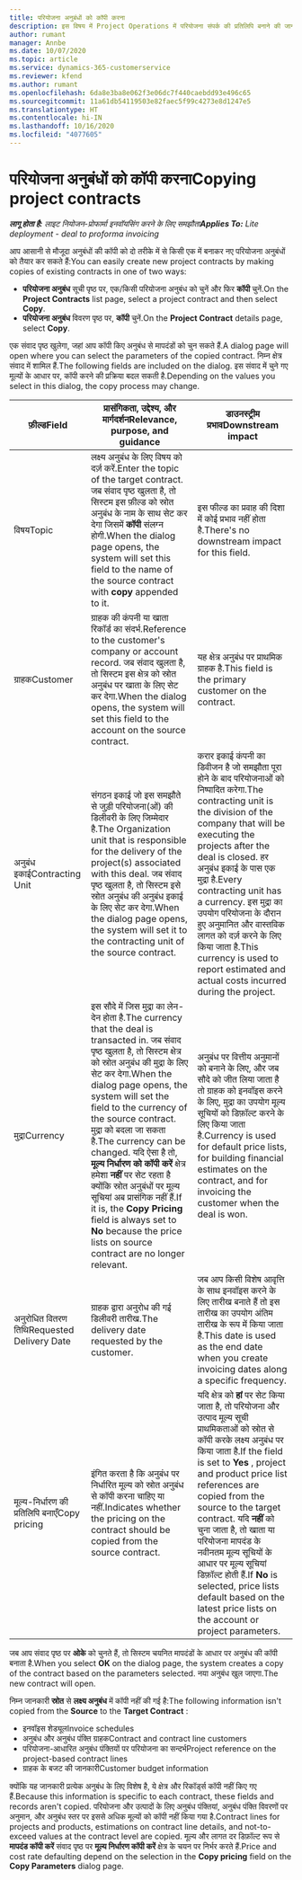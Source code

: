 ```yaml
---
title: परियोजना अनुबंधों को कॉपी करना
description: इस विषय में Project Operations में परियोजना संपर्क की प्रतिलिपि बनाने की जानकारी दी गई है.
author: rumant
manager: Annbe
ms.date: 10/07/2020
ms.topic: article
ms.service: dynamics-365-customerservice
ms.reviewer: kfend
ms.author: rumant
ms.openlocfilehash: 6da8e3ba8e062f3e06dc7f440caebdd93e496c65
ms.sourcegitcommit: 11a61db54119503e82faec5f99c4273e8d1247e5
ms.translationtype: HT
ms.contentlocale: hi-IN
ms.lasthandoff: 10/16/2020
ms.locfileid: "4077605"
---
```

# <a name="copying-project-contracts"></a><span data-ttu-id="9e0a4-103">परियोजना अनुबंधों को कॉपी करना</span><span class="sxs-lookup"><span data-stu-id="9e0a4-103">Copying project contracts</span></span>

<span data-ttu-id="9e0a4-104">_**लागू होता है:** लाइट नियोजन-प्रोफार्मा इनवॉयसिंग करने के लिए समझौता_</span><span class="sxs-lookup"><span data-stu-id="9e0a4-104">_**Applies To:** Lite deployment - deal to proforma invoicing_</span></span>

<span data-ttu-id="9e0a4-105">आप आसानी से मौजूदा अनुबंधों की कॉपी को दो तरीके में से किसी एक में बनाकर नए परियोजना अनुबंधों को तैयार कर सकते हैं:</span><span class="sxs-lookup"><span data-stu-id="9e0a4-105">You can easily create new project contracts by making copies of existing contracts in one of two ways:</span></span> 

  - <span data-ttu-id="9e0a4-106">**परियोजना अनुबंध** सूची पृष्ठ पर, एक/किसी परियोजना अनुबंध को चुनें और फिर **कॉपी** चुनें.</span><span class="sxs-lookup"><span data-stu-id="9e0a4-106">On the **Project Contracts** list page, select a project contract and then select **Copy**.</span></span>
  - <span data-ttu-id="9e0a4-107">**परियोजना अनुबंध** विवरण पृष्ठ पर, **कॉपी** चुनें.</span><span class="sxs-lookup"><span data-stu-id="9e0a4-107">On the **Project Contract** details page, select **Copy**.</span></span>

<span data-ttu-id="9e0a4-108">एक संवाद पृष्ठ खुलेगा, जहां आप कॉपी किए अनुबंध से मापदंडों को चुन सकते हैं.</span><span class="sxs-lookup"><span data-stu-id="9e0a4-108">A dialog page will open where you can select the parameters of the copied contract.</span></span> <span data-ttu-id="9e0a4-109">निम्न क्षेत्र संवाद में शामिल हैं.</span><span class="sxs-lookup"><span data-stu-id="9e0a4-109">The following fields are included on the dialog.</span></span> <span data-ttu-id="9e0a4-110">इस संवाद में चुने गए मूल्यों के आधार पर, कॉपी करने की प्रक्रिया बदल सकती है.</span><span class="sxs-lookup"><span data-stu-id="9e0a4-110">Depending on the values you select in this dialog, the copy process may change.</span></span>

| <span data-ttu-id="9e0a4-111">**फ़ील्ड**</span><span class="sxs-lookup"><span data-stu-id="9e0a4-111">**Field**</span></span> | <span data-ttu-id="9e0a4-112">**प्रासंगिकता, उद्देश्य, और मार्गदर्शन**</span><span class="sxs-lookup"><span data-stu-id="9e0a4-112">**Relevance, purpose, and guidance**</span></span> | <span data-ttu-id="9e0a4-113">**डाउनस्ट्रीम प्रभाव**</span><span class="sxs-lookup"><span data-stu-id="9e0a4-113">**Downstream impact**</span></span> |
| --- | --- | --- |
| <span data-ttu-id="9e0a4-114">विषय</span><span class="sxs-lookup"><span data-stu-id="9e0a4-114">Topic</span></span> | <span data-ttu-id="9e0a4-115">लक्ष्य अनुबंध के लिए विषय को दर्ज़ करें.</span><span class="sxs-lookup"><span data-stu-id="9e0a4-115">Enter the topic of the target contract.</span></span> <span data-ttu-id="9e0a4-116">जब संवाद पृष्ठ खुलता है, तो सिस्टम इस फ़ील्ड को स्रोत अनुबंध के नाम के साथ सेट कर देगा जिसमें **कॉपी** संलग्न होगी.</span><span class="sxs-lookup"><span data-stu-id="9e0a4-116">When the dialog page opens, the system will set this field to the name of the source contract with **copy** appended to it.</span></span> | <span data-ttu-id="9e0a4-117">इस फील्ड का प्रवाह की दिशा में कोई प्रभाव नहीं होता है.</span><span class="sxs-lookup"><span data-stu-id="9e0a4-117">There's no downstream impact for this field.</span></span> |
| <span data-ttu-id="9e0a4-118">ग्राहक</span><span class="sxs-lookup"><span data-stu-id="9e0a4-118">Customer</span></span> | <span data-ttu-id="9e0a4-119">ग्राहक की कंपनी या खाता रिकॉर्ड का संदर्भ.</span><span class="sxs-lookup"><span data-stu-id="9e0a4-119">Reference to the customer's company or account record.</span></span> <span data-ttu-id="9e0a4-120">जब संवाद खुलता है, तो सिस्टम इस क्षेत्र को स्रोत अनुबंध पर खाता के लिए सेट कर देगा.</span><span class="sxs-lookup"><span data-stu-id="9e0a4-120">When the dialog opens, the system will set this field to the account on the source contract.</span></span> | <span data-ttu-id="9e0a4-121">यह क्षेत्र अनुबंध पर प्राथमिक ग्राहक है.</span><span class="sxs-lookup"><span data-stu-id="9e0a4-121">This field is the primary customer on the contract.</span></span> |
| <span data-ttu-id="9e0a4-122">अनुबंध इकाई</span><span class="sxs-lookup"><span data-stu-id="9e0a4-122">Contracting Unit</span></span> | <span data-ttu-id="9e0a4-123">संगठन इकाई जो इस समझौते से जुड़ी परियोजना(ओं) की डिलीवरी के लिए जिम्मेदार है.</span><span class="sxs-lookup"><span data-stu-id="9e0a4-123">The Organization unit that is responsible for the delivery of the project(s) associated with this deal.</span></span> <span data-ttu-id="9e0a4-124">जब संवाद पृष्ठ खुलता है, तो सिस्टम इसे स्रोत अनुबंध की अनुबंध इकाई के लिए सेट कर देगा.</span><span class="sxs-lookup"><span data-stu-id="9e0a4-124">When the dialog page opens, the system will set it to the contracting unit of the source contract.</span></span> | <span data-ttu-id="9e0a4-125">करार इकाई कंपनी का डिवीजन है जो समझौता पूरा होने के बाद परियोजनाओं को निष्पादित करेगा.</span><span class="sxs-lookup"><span data-stu-id="9e0a4-125">The contracting unit is the division of the company that will be executing the projects after the deal is closed.</span></span> <span data-ttu-id="9e0a4-126">हर अनुबंध इकाई के पास एक मुद्रा है.</span><span class="sxs-lookup"><span data-stu-id="9e0a4-126">Every contracting unit has a currency.</span></span> <span data-ttu-id="9e0a4-127">इस मुद्रा का उपयोग परियोजना के दौरान हुए अनुमानित और वास्तविक लागत को दर्ज़ करने के लिए किया जाता है.</span><span class="sxs-lookup"><span data-stu-id="9e0a4-127">This currency is used to report estimated and actual costs incurred during the project.</span></span> |
| <span data-ttu-id="9e0a4-128">मुद्रा</span><span class="sxs-lookup"><span data-stu-id="9e0a4-128">Currency</span></span> | <span data-ttu-id="9e0a4-129">इस सौदे में जिस मुद्रा का लेन-देन होता है.</span><span class="sxs-lookup"><span data-stu-id="9e0a4-129">The currency that the deal is transacted in.</span></span> <span data-ttu-id="9e0a4-130">जब संवाद पृष्ठ खुलता है, तो सिस्टम क्षेत्र को स्रोत अनुबंध की मुद्रा के लिए सेट कर देगा.</span><span class="sxs-lookup"><span data-stu-id="9e0a4-130">When the dialog page opens, the system will set the field to the currency of the source contract.</span></span> <span data-ttu-id="9e0a4-131">मुद्रा को बदला जा सकता है.</span><span class="sxs-lookup"><span data-stu-id="9e0a4-131">The currency can be changed.</span></span> <span data-ttu-id="9e0a4-132">यदि ऐसा है तो, **मूल्य निर्धारण को कॉपी करें** क्षेत्र हमेशा **नहीं** पर सेट रहता है क्योंकि स्रोत अनुबंधों पर मूल्य सूचियां अब प्रासंगिक नहीं हैं.</span><span class="sxs-lookup"><span data-stu-id="9e0a4-132">If it is, the **Copy Pricing** field is always set to **No** because the price lists on source contract are no longer relevant.</span></span> | <span data-ttu-id="9e0a4-133">अनुबंध पर वित्तीय अनुमानों को बनाने के लिए, और जब सौदे को जीत लिया जाता है तो ग्राहक को इनवॉइस करने के लिए, मुद्रा का उपयोग मूल्य सूचियों को डिफ़ॉल्ट करने के लिए किया जाता है.</span><span class="sxs-lookup"><span data-stu-id="9e0a4-133">Currency is used for default price lists, for building financial estimates on the contract, and for invoicing the customer when the deal is won.</span></span> |
| <span data-ttu-id="9e0a4-134">अनुरोधित वितरण तिथि</span><span class="sxs-lookup"><span data-stu-id="9e0a4-134">Requested Delivery Date</span></span> | <span data-ttu-id="9e0a4-135">ग्राहक द्वारा अनुरोध की गई डिलीवरी तारीख.</span><span class="sxs-lookup"><span data-stu-id="9e0a4-135">The delivery date requested by the customer.</span></span> | <span data-ttu-id="9e0a4-136">जब आप किसी विशेष आवृत्ति के साथ इनवॉइस करने के लिए तारीख बनाते हैं तो इस तारीख का उपयोग अंतिम तारीख के रूप में किया जाता है.</span><span class="sxs-lookup"><span data-stu-id="9e0a4-136">This date is used as the end date when you create invoicing dates along a specific frequency.</span></span> |
| <span data-ttu-id="9e0a4-137">मूल्य-निर्धारण की प्रतिलिपि बनाएँ</span><span class="sxs-lookup"><span data-stu-id="9e0a4-137">Copy pricing</span></span> | <span data-ttu-id="9e0a4-138">इंगित करता है कि अनुबंध पर निर्धारित मूल्य को स्रोत अनुबंध से कॉपी करना चाहिए या नहीं.</span><span class="sxs-lookup"><span data-stu-id="9e0a4-138">Indicates whether the pricing on the contract should be copied from the source contract.</span></span> | <span data-ttu-id="9e0a4-139">यदि क्षेत्र को **हां** पर सेट किया जाता है, तो परियोजना और उत्पाद मूल्य सूची प्राथमिकताओं को स्रोत से कॉपी करके लक्ष्य अनुबंध पर किया जाता है.</span><span class="sxs-lookup"><span data-stu-id="9e0a4-139">If the field is set to **Yes** , project and product price list references are copied from the source to the target contract.</span></span> <span data-ttu-id="9e0a4-140">यदि **नहीं** को चुना जाता है, तो खाता या परियोजना मापदंड के नवीनतम मूल्य सूचियों के आधार पर मूल्य सूचियां डिफ़ॉल्ट होती हैं.</span><span class="sxs-lookup"><span data-stu-id="9e0a4-140">If **No** is selected, price lists default based on the latest price lists on the account or project parameters.</span></span> |

<span data-ttu-id="9e0a4-141">जब आप संवाद पृष्ठ पर **ओके** को चुनते हैं, तो सिस्टम चयनित मापदंडों के आधार पर अनुबंध की कॉपी बनाता है.</span><span class="sxs-lookup"><span data-stu-id="9e0a4-141">When you select **OK** on the dialog page, the system creates a copy of the contract based on the parameters selected.</span></span> <span data-ttu-id="9e0a4-142">नया अनुबंध खुल जाएगा.</span><span class="sxs-lookup"><span data-stu-id="9e0a4-142">The new contract will open.</span></span>

<span data-ttu-id="9e0a4-143">निम्न जानकारी **स्रोत** से **लक्ष्य अनुबंध** में कॉपी नहीं की गई है:</span><span class="sxs-lookup"><span data-stu-id="9e0a4-143">The following information isn't copied from the **Source** to the **Target Contract** :</span></span>

  - <span data-ttu-id="9e0a4-144">इनवॉइस शेड्यूल</span><span class="sxs-lookup"><span data-stu-id="9e0a4-144">Invoice schedules</span></span>
  - <span data-ttu-id="9e0a4-145">अनुबंध और अनुबंध पंक्ति ग्राहक</span><span class="sxs-lookup"><span data-stu-id="9e0a4-145">Contract and contract line customers</span></span>
  - <span data-ttu-id="9e0a4-146">परियोजना-आधारित अनुबंध पंक्तियों पर परियोजना का सन्दर्भ</span><span class="sxs-lookup"><span data-stu-id="9e0a4-146">Project reference on the project-based contract lines</span></span>
  - <span data-ttu-id="9e0a4-147">ग्राहक के बजट की जानकारी</span><span class="sxs-lookup"><span data-stu-id="9e0a4-147">Customer budget information</span></span>

<span data-ttu-id="9e0a4-148">क्योंकि यह जानकारी प्रत्येक अनुबंध के लिए विशेष है, ये क्षेत्र और रिकॉर्ड्स कॉपी नहीं किए गए हैं.</span><span class="sxs-lookup"><span data-stu-id="9e0a4-148">Because this information is specific to each contract, these fields and records aren't copied.</span></span> <span data-ttu-id="9e0a4-149">परियोजना और उत्पादों के लिए अनुबंध पंक्तियां, अनुबंध पंक्ति विवरणों पर अनुमान, और अनुबंध स्तर पर इससे अधिक मूल्यों को कॉपी नहीं किया गया है.</span><span class="sxs-lookup"><span data-stu-id="9e0a4-149">Contract lines for projects and products, estimations on contract line details, and not-to-exceed values at the contract level are copied.</span></span> <span data-ttu-id="9e0a4-150">मूल्य और लागत दर डिफ़ॉल्ट रूप से **मापदंड कॉपी करें** संवाद पृष्ठ पर **मूल्य निर्धारण कॉपी करें** क्षेत्र के चयन पर निर्भर करते हैं.</span><span class="sxs-lookup"><span data-stu-id="9e0a4-150">Price and cost rate defaulting depend on the selection in the **Copy pricing** field on the **Copy Parameters** dialog page.</span></span>
